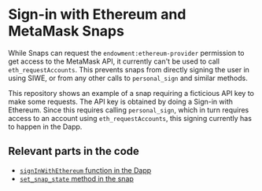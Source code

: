 # Sign-in with Ethereum and MetaMask Snaps

While Snaps can request the `endowment:ethereum-provider` permission to get access to the MetaMask API, it currently can't be used to call `eth_requestAccounts`. This prevents snaps from directly signing the user in using SIWE, or from any other calls to `personal_sign` and similar methods.

This repository shows an example of a snap requiring a ficticious API key to make some requests. The API key is obtained by doing a Sign-in with Ethereum. Since this requires calling `personal_sign`, which in turn requires access to an account using `eth_requestAccounts`, this signing currently has to happen in the Dapp.

## Relevant parts in the code

- [`signInWithEthereum` function in the Dapp](packages/site/src/utils/snap.ts#L65)
- [`set_snap_state` method in the snap](packages/snap/src/index.ts#L54)